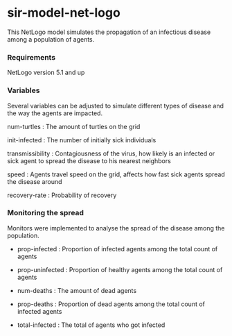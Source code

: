 # sir-model-net-logo
This NetLogo model simulates the propagation of an infectious disease among a population of agents.

### Requirements
NetLogo version 5.1 and up

### Variables
Several variables can be adjusted to simulate different types of disease and the way the agents are impacted.

num-turtles : The amount of turtles on the grid

init-infected : The number of initially sick individuals 

transmissibility : Contagiousness of the virus, how likely is an infected or sick agent to spread the disease to his nearest neighbors

speed : Agents travel speed on the grid, affects how fast sick agents spread the disease around

recovery-rate : Probability of recovery


### Monitoring the spread
Monitors were implemented to analyse the spread of the disease among the population.

- prop-infected : Proportion of infected agents among the total count of agents 

- prop-uninfected : Proportion of healthy agents among the total count of agents 

- num-deaths : The amount of dead agents

- prop-deaths : Proportion of dead agents among the total count of infected agents

- total-infected : The total of agents who got infected
